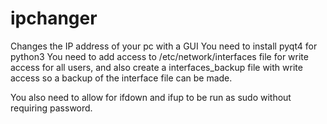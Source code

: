 # ipchanger
Changes the IP address of your pc with a GUI
You need to install pyqt4 for python3 
You need to add access to /etc/network/interfaces file for write access for all users, and also create a interfaces_backup file with write access so a backup of the interface file can be made.

You also need to allow for ifdown and ifup to be run as sudo without requiring password.
